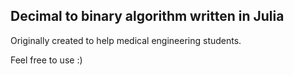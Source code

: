 ## Decimal to binary algorithm written in Julia

Originally created to help medical engineering students. 

Feel free to use :) 
